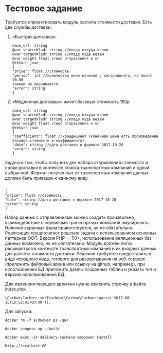 # Тестовое задание

Требуется спроектировать модуль расчета стоимости доставки.
Есть две службы доставки:
1. «Быстрая доставка»:
   ```
   base_url: string
   @var sourceKladr string //кладр откуда везем
   @var targetKladr string //кладр куда везем
   @var weight float //вес отправления в кг
   @return json
   {
   "price": float //стоимость
   "period": int //количество дней начиная с сегодняшнего, но после 18.00
   заявки не принимаются.
   "error": string
   }
   ```
2. «Медленная доставка»:
   имеет базовую стоимость 150р
    ```
    base_url: string
    @var sourceKladr string //кладр откуда везем
    @var targetKladr string //кладр куда везем
    @var weight float //вес отправления в кг
    @return json
    {
    "coefficient": float //коэффициент (конечная цена есть произведение
    базовой стоимости и коэффициента)
    "date": string //дата доставки в формате 2017-10-20
    "error": string
    }
    ```

   

Задача в том, чтобы получить для набора отправлений стоимость и сроки
доставки в контексте списка транспортных компаний и одной выбранной. Формат
полученных от транспортных компаний данных должен быть приведен к единому виду.
```

{
"price": float //стоимость
"date": string //дата доставки в формате 2017-10-20
"error": string
}
```
Набор данных с отправлениями можно создать произвольно, взаимодействие с
сервисами транспортных компаний эмулировать. Наличие экранных форм
приветствуется, но не обязательно. Реализация предполагает решение задачи с
использованием основных паттернов ООП. Версия PHP — 7.0+, использование
реляционных баз данных возможно, но не обязательно.
Модуль должен легко расширяться в контексте транспортных компаний и их
входных данных для расчета стоимости доставки.
Решение требуется предоставить в виде исходного кода, готового для
развертывания на веб-сервере (приложить файловый архив или ссылку на github,
например), при использовании БД приложить дампы созданных таблиц и указать тип
и версию использованной БД.


Для изменеия текущего времени нужно изменить строчку в файле index.php:

`\Carbon\Carbon::setTestNow(\Carbon\Carbon::parse('2017-08-15T15:52:01+00:00'));`

Для запуска:

`docker rm -f $(docker ps -qa)`

`docker compose up --build`

`docker exec -it delivery-backend composer install`

`http://localhost:80`




